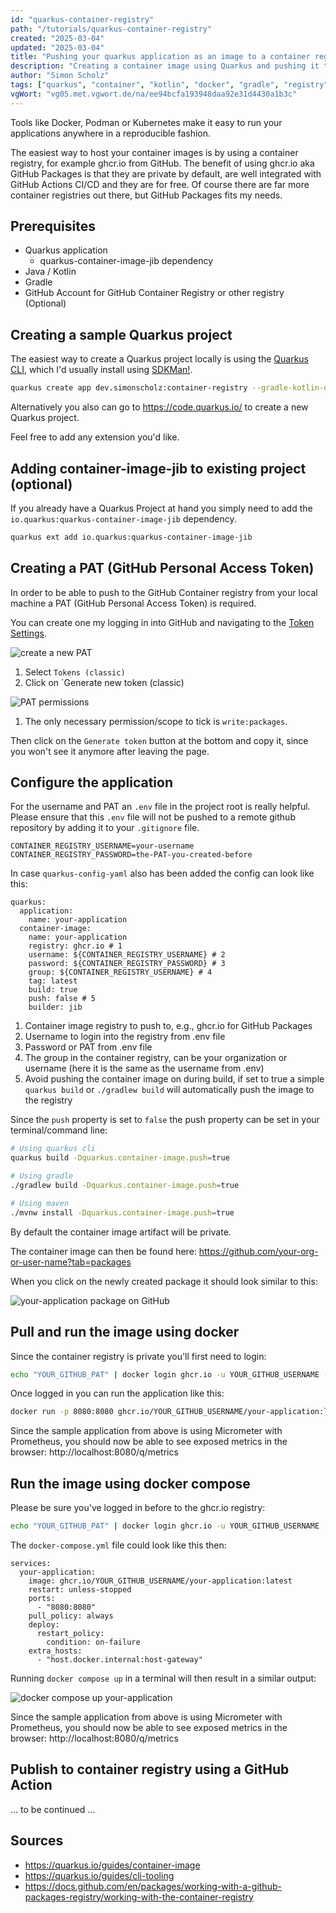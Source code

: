 ```yaml
---
id: "quarkus-container-registry"
path: "/tutorials/quarkus-container-registry"
created: "2025-03-04"
updated: "2025-03-04"
title: "Pushing your quarkus application as an image to a container registry"
description: "Creating a container image using Quarkus and pushing it to a container registry"
author: "Simon Scholz"
tags: ["quarkus", "container", "kotlin", "docker", "gradle", "registry", "jib", "ghcr.io"]
vgWort: "vg05.met.vgwort.de/na/ee94bcfa193948daa92e31d4430a1b3c"
---
```


Tools like Docker, Podman or Kubernetes make it easy to run your applications anywhere in a reproducible fashion.

The easiest way to host your container images is by using a container registry, for example ghcr.io from GitHub.
The benefit of using ghcr.io aka GitHub Packages is that they are private by default, are well integrated with GitHub Actions CI/CD and they are for free.
Of course there are far more container registries out there, but GitHub Packages fits my needs.

## Prerequisites

* Quarkus application
  * quarkus-container-image-jib dependency
* Java / Kotlin
* Gradle
* GitHub Account for GitHub Container Registry or other registry (Optional)

## Creating a sample Quarkus project

The easiest way to create a Quarkus project locally is using the [Quarkus CLI](https://quarkus.io/guides/cli-tooling#project-creation), which I'd usually install using [SDKMan!](https://simonscholz.dev/tutorials/ubuntu-dev-setup#sdkman).

```bash
quarkus create app dev.simonscholz:container-registry --gradle-kotlin-dsl --kotlin --extensions=container-image-jib,quarkus-config-yaml,quarkus-micrometer-registry-prometheus
```

Alternatively you also can go to https://code.quarkus.io/ to create a new Quarkus project.

Feel free to add any extension you'd like.

## Adding container-image-jib to existing project (optional)

If you already have a Quarkus Project at hand you simply need to add the `io.quarkus:quarkus-container-image-jib` dependency.

```bash
quarkus ext add io.quarkus:quarkus-container-image-jib
```

## Creating a PAT (GitHub Personal Access Token)

In order to be able to push to the GitHub Container registry from your local machine a PAT (GitHub Personal Access Token) is required.

You can create one my logging in into GitHub and navigating to the [Token Settings](https://github.com/settings/tokens).

![create a new PAT](./create-PAT.png)

1. Select `Tokens (classic)`
2. Click on `Generate new token (classic)

![PAT permissions](./PAT-permissions.png)

1. The only necessary permission/scope to tick is `write:packages`.

Then click on the `Generate token` button at the bottom and copy it, since you won't see it anymore after leaving the page.

## Configure the application

For the username and PAT an `.env` file in the project root is really helpful.
Please ensure that this `.env` file will not be pushed to a remote github repository by adding it to your `.gitignore` file.

```bash[.env]
CONTAINER_REGISTRY_USERNAME=your-username
CONTAINER_REGISTRY_PASSWORD=the-PAT-you-created-before
```

In case `quarkus-config-yaml` also has been added the config can look like this:

```yml[application.yml]
quarkus:
  application:
    name: your-application
  container-image:
    name: your-application
    registry: ghcr.io # 1
    username: ${CONTAINER_REGISTRY_USERNAME} # 2
    password: ${CONTAINER_REGISTRY_PASSWORD} # 3
    group: ${CONTAINER_REGISTRY_USERNAME} # 4
    tag: latest
    build: true
    push: false # 5
    builder: jib
```

1. Container image registry to push to, e.g., ghcr.io for GitHub Packages
2. Username to login into the registry from .env file
3. Password or PAT from .env file
4. The group in the container registry, can be your organization or username (here it is the same as the username from .env)
5. Avoid pushing the container image on during build, if set to true a simple `quarkus build` or `./gradlew build` will automatically push the image to the registry

Since the `push` property is set to `false` the push property can be set in your terminal/command line:

```bash
# Using quarkus cli
quarkus build -Dquarkus.container-image.push=true

# Using gradle
./gradlew build -Dquarkus.container-image.push=true

# Using maven
./mvnw install -Dquarkus.container-image.push=true
```

By default the container image artifact will be private.

The container image can then be found here: https://github.com/your-org-or-user-name?tab=packages

When you click on the newly created package it should look similar to this:

![your-application package on GitHub](./your-application-package.png)

## Pull and run the image using docker

Since the container registry is private you'll first need to login:

```bash
echo "YOUR_GITHUB_PAT" | docker login ghcr.io -u YOUR_GITHUB_USERNAME --password-stdin
```

Once logged in you can run the application like this:

```bash
docker run -p 8080:8080 ghcr.io/YOUR_GITHUB_USERNAME/your-application:latest
```

Since the sample application from above is using Micrometer with Prometheus,
you should now be able to see exposed metrics in the browser: http://localhost:8080/q/metrics

## Run the image using docker compose

Please be sure you've logged in before to the ghcr.io registry:

```bash
echo "YOUR_GITHUB_PAT" | docker login ghcr.io -u YOUR_GITHUB_USERNAME --password-stdin
```

The `docker-compose.yml` file could look like this then:

```yml[docker-compose.yml]
services:
  your-application:
    image: ghcr.io/YOUR_GITHUB_USERNAME/your-application:latest
    restart: unless-stopped
    ports:
      - "8080:8080"
    pull_policy: always
    deploy:
      restart_policy:
        condition: on-failure
    extra_hosts:
      - "host.docker.internal:host-gateway"
```

Running `docker compose up` in a terminal will then result in a similar output:

![docker compose up your-application](./docker-compose-up.png)

Since the sample application from above is using Micrometer with Prometheus,
you should now be able to see exposed metrics in the browser: http://localhost:8080/q/metrics

## Publish to container registry using a GitHub Action

... to be continued ...

## Sources

- https://quarkus.io/guides/container-image
- https://quarkus.io/guides/cli-tooling
- https://docs.github.com/en/packages/working-with-a-github-packages-registry/working-with-the-container-registry
